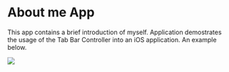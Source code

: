 # About me App

This app contains a brief introduction of myself. Application demostrates the usage of the Tab Bar Controller into an iOS application. An example below.

![](example.gif)
